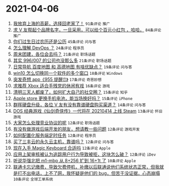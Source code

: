 # 2021-04-06

1. [我放弃上海的高薪，选择回老家了！](https://www.v2ex.com/t/768231) `91条评论` `推广`
1. [求 V 友帮起个品牌名字，一旦采用，可以给个百元小红包 ，哈哈，](https://www.v2ex.com/t/768266) `84条评论` `推广`
1. [你们过生日过农历还是公历](https://www.v2ex.com/t/768307) `45条评论` `问与答`
1. [怎么理解 DevOps ？](https://www.v2ex.com/t/768272) `24条评论` `程序员`
1. [周末团建，各位会去吗？](https://www.v2ex.com/t/768312) `21条评论` `职场话题`
1. [其实 996/007 的公司也没那么多](https://www.v2ex.com/t/768270) `21条评论` `职场话题`
1. [日常导航 百度地图 和 高德地图 有啥优缺点？](https://www.v2ex.com/t/768334) `19条评论` `问与答`
1. [win10 怎么切换同一个软件的多个窗口](https://www.v2ex.com/t/768244) `18条评论` `Windows`
1. [突发奇想 app《955 提醒⏰》](https://www.v2ex.com/t/768227) `17条评论` `奇思妙想`
1. [求推荐 Xbox 适合手残党的休闲有戏](https://www.v2ex.com/t/768342) `16条评论` `游戏`
1. [清明三天人都废了，如何扩大自己的社交圈？](https://www.v2ex.com/t/768282) `15条评论` `知乎`
1. [Apple store 更换手机电池，能当场换好吗？](https://www.v2ex.com/t/768245) `15条评论` `iPhone`
1. [群晖硬盘升级，各位 V 友有没有靠谱硬盘购买渠道？](https://www.v2ex.com/t/768224) `14条评论` `问与答`
1. [DOS 经典游戏《仙剑奇侠传》一代将在 20210414 上线 Steam](https://www.v2ex.com/t/768363) `13条评论` `怀旧游戏`
1. [大家怎么处理竞业协议的呢](https://www.v2ex.com/t/768330) `12条评论` `职场话题`
1. [有没有做游戏后端开发的朋友，想请教一些问题](https://www.v2ex.com/t/768328) `12条评论` `游戏开发`
1. [如何配置化服务端定时任务](https://www.v2ex.com/t/768292) `12条评论` `程序员`
1. [买了三丰云的永久云主机，靠谱吗？](https://www.v2ex.com/t/768289) `12条评论` `问与答`
1. [现在入手 Magic Keyboard 合适吗](https://www.v2ex.com/t/768262) `12条评论` `Apple`
1. [应用上架审核被认为追踪用户行为导致被拒，这块怎么破？](https://www.v2ex.com/t/768238) `12条评论` `iDev`
1. [听说华强北把 m1-mbp 从 8+256 扩到 16+1t 了](https://www.v2ex.com/t/768305) `10条评论` `Apple`
1. [联通卡忘记缴费，导致欠费停机，补缴以后联通说他们系统状态正常，但我就是打不出电话，上不了网，我怀疑是他们的 bug，但苦于没证据，心态崩塌](https://www.v2ex.com/t/768268) `10条评论` `全球工单系统`
